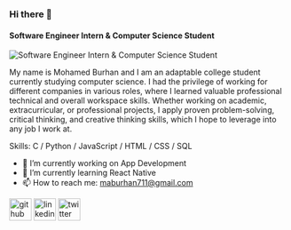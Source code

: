 ### Hi there 👋
#### Software Engineer Intern & Computer Science Student
![Software Engineer Intern & Computer Science Student](https://media-exp1.licdn.com/dms/image/C4E16AQEjZiddOb3Lpw/profile-displaybackgroundimage-shrink_200_800/0/1633737226155?e=1645660800&v=beta&t=waBlNc218e6IxjHOXd5zjzmWSbVWQWR9p55sEGLLNLY)

My name is Mohamed Burhan and I am an adaptable college student currently studying computer science. I had the privilege of working for different companies in various roles, where I learned valuable professional technical and overall workspace skills. Whether working on academic, extracurricular, or professional projects, I apply proven problem-solving, critical thinking, and creative thinking skills, which I hope to leverage into any job I work at.

Skills: C / Python / JavaScript / HTML / CSS / SQL

- 🔭 I’m currently working on App Development  
- 🌱 I’m currently learning React Native 
- 📫 How to reach me: maburhan711@gmail.com 


[<img src='https://cdn.jsdelivr.net/npm/simple-icons@3.0.1/icons/github.svg' alt='github' height='40'>](https://github.com/MohamedBu)  [<img src='https://cdn.jsdelivr.net/npm/simple-icons@3.0.1/icons/linkedin.svg' alt='linkedin' height='40'>](https://www.linkedin.com/in/mohamed-burhan-/)  [<img src='https://cdn.jsdelivr.net/npm/simple-icons@3.0.1/icons/twitter.svg' alt='twitter' height='40'>](https://twitter.com/Technomo_)  








